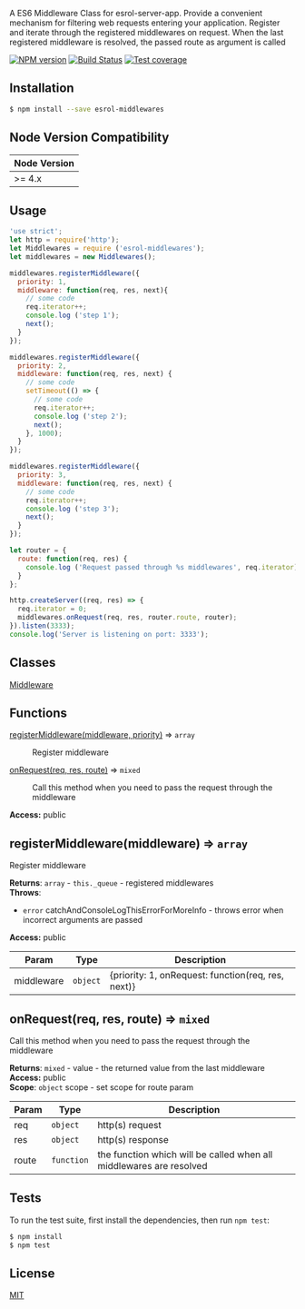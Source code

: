 A ES6 Middleware Class for esrol-server-app. Provide a convenient mechanism for filtering web requests entering your application. Register and iterate through the registered middlewares on request. When the last registered middleware is resolved, the passed route as argument is called

[![NPM version][npm-image]][npm-url] 
[![Build Status][travis-image]][travis-url] 
[![Test coverage][coveralls-image]][coveralls-url]

## Installation

```sh
$ npm install --save esrol-middlewares
```
## Node Version Compatibility

| Node Version |
| ---- |
| >= 4.x |

## Usage

```js
'use strict';
let http = require('http');
let Middlewares = require ('esrol-middlewares');
let middlewares = new Middlewares();

middlewares.registerMiddleware({
  priority: 1,
  middleware: function(req, res, next){
    // some code
    req.iterator++;
    console.log ('step 1');
    next();
  }
});

middlewares.registerMiddleware({
  priority: 2,
  middleware: function(req, res, next) {
    // some code
    setTimeout(() => {
      // some code
      req.iterator++;
      console.log ('step 2');
      next();
    }, 1000);
  }
});

middlewares.registerMiddleware({
  priority: 3,
  middleware: function(req, res, next) {
    // some code
    req.iterator++;
    console.log ('step 3');
    next();
  }
});

let router = {
  route: function(req, res) {
    console.log ('Request passed through %s middlewares', req.iterator);
  }
};

http.createServer((req, res) => {
  req.iterator = 0;
  middlewares.onRequest(req, res, router.route, router);
}).listen(3333);
console.log('Server is listening on port: 3333');
```

## Classes
<dl>
<dt><a href="#Middleware">Middleware</a></dt>
<dd><p></p></dd>
</dl>

## Functions
<dt><a href="#registerMiddleware">registerMiddleware(middleware, priority)</a> ⇒ <code>array</code></dt>
<dd><p>Register middleware</p>
</dd>
<dt><a href="#onRequest">onRequest(req, res, route)</a> ⇒ <code>mixed</code></dt>
<dd><p>Call this method when you need to pass the request
through the middleware</p>
</dd>
</dl>

**Access:** public  
<a name="registerMiddleware"></a>
## registerMiddleware(middleware) ⇒ <code>array</code>
Register middleware

**Returns**: <code>array</code> - <code>this._queue</code> - registered middlewares  
**Throws**:

- <code>error</code> catchAndConsoleLogThisErrorForMoreInfo - throws error when
incorrect arguments are passed

**Access:** public  

| Param | Type | Description |
| --- | --- | --- |
| middleware | <code>object</code> | {priority: 1, onRequest: function(req, res, next)} |

<a name="onRequest"></a>
## onRequest(req, res, route) ⇒ <code>mixed</code>
Call this method when you need to pass the request
through the middleware

**Returns**: <code>mixed</code> - value - the returned value from the last middleware  
**Access:** public  
**Scope**: <code>object</code> scope - set scope for route param  

| Param | Type | Description |
| --- | --- | --- |
| req | <code>object</code> | http(s) request |
| res | <code>object</code> | http(s) response |
| route | <code>function</code> | the function which will be called when all middlewares are resolved |

## Tests

  To run the test suite, first install the dependencies, then run `npm test`:

```bash
$ npm install
$ npm test
```

## License

[MIT](LICENSE)


[npm-image]: https://badge.fury.io/js/esrol-middlewares.svg
[npm-url]: https://npmjs.org/package/esrol-middlewares
[travis-image]: https://travis-ci.org/esrol/esrol-middlewares.svg?branch=master
[travis-url]: https://travis-ci.org/esrol/esrol-middlewares
[coveralls-image]: https://coveralls.io/repos/esrol/esrol-middlewares/badge.svg
[coveralls-url]: https://coveralls.io/r/esrol/esrol-middlewares
